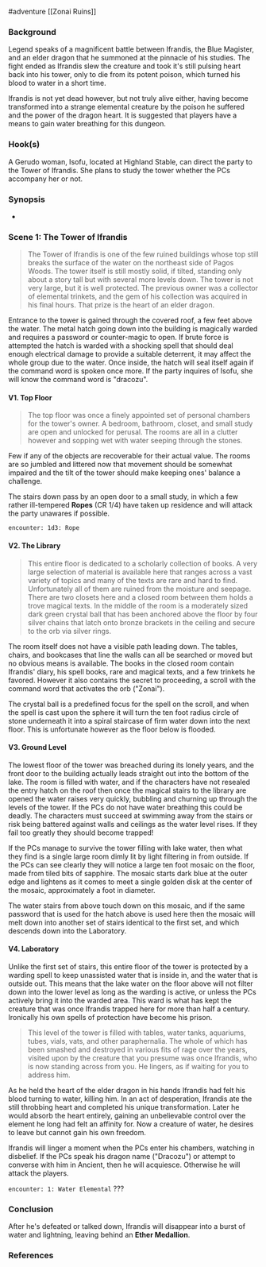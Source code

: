 #adventure [[Zonai Ruins]]

### Background

Legend speaks of a magnificent battle between Ifrandis, the Blue Magister, and an elder dragon that he summoned at the pinnacle of his studies. The fight ended as Ifrandis slew the creature and took it's still pulsing heart back into his tower, only to die from its potent poison, which turned his blood to water in a short time.

Ifrandis is not yet dead however, but not truly alive either, having become transformed into a strange elemental creature by the poison he suffered and the power of the dragon heart. It is suggested that players have a means to gain water breathing for this dungeon.

### Hook(s)

A Gerudo woman, Isofu, located at Highland Stable, can direct the party to the Tower of Ifrandis. She plans to study the tower whether the PCs accompany her or not.

### Synopsis

- 

### Scene 1: The Tower of Ifrandis

>The Tower of Ifrandis is one of the few ruined buildings whose top still breaks the surface of the water on the northeast side of Pagos Woods. The tower itself is still mostly solid, if tilted, standing only about a story tall but with several more levels down. The tower is not very large, but it is well protected. The previous owner was a collector of elemental trinkets, and the gem of his collection was acquired in his final hours. That prize is the heart of an elder dragon.

Entrance to the tower is gained through the covered roof, a few feet above the water. The metal hatch going down into the building is magically warded and requires a password or counter-magic to open. If brute force is attempted the hatch is warded with a shocking spell that should deal enough electrical damage to provide a suitable deterrent, it may affect the whole group due to the water. Once inside, the hatch will seal itself again if the command word is spoken once more. If the party inquires of Isofu, she will know the command word is "dracozu".

#### V1. Top Floor

>The top floor was once a finely appointed set of personal chambers for the tower's owner. A bedroom, bathroom, closet, and small study are open and unlocked for perusal. The rooms are all in a clutter however and sopping wet with water seeping through the stones.

Few if any of the objects are recoverable for their actual value. The rooms are so jumbled and littered now that movement should be somewhat impaired and the tilt of the tower should make keeping ones' balance a challenge.

The stairs down pass by an open door to a small study, in which a few rather ill-tempered **Ropes** (CR 1/4) have taken up residence and will attack the party unawares if possible.

`encounter: 1d3: Rope`

#### V2. The Library

>This entire floor is dedicated to a scholarly collection of books. A very large selection of material is available here that ranges across a vast variety of topics and many of the texts are rare and hard to find. Unfortunately all of them are ruined from the moisture and seepage. There are two closets here and a closed room between them holds a trove magical texts. In the middle of the room is a moderately sized dark green crystal ball that has been anchored above the floor by four silver chains that latch onto bronze brackets in the ceiling and secure to the orb via silver rings.

The room itself does not have a visible path leading down. The tables, chairs, and bookcases that line the walls can all be searched or moved but no obvious means is available. The books in the closed room contain Ifrandis' diary, his spell books, rare and magical texts, and a few trinkets he favored. However it also contains the secret to proceeding, a scroll with the command word that activates the orb ("Zonai").

The crystal ball is a predefined focus for the spell on the scroll, and when the spell is cast upon the sphere it will turn the ten foot radius circle of stone underneath it into a spiral staircase of firm water down into the next floor. This is unfortunate however as the floor below is flooded.

#### V3. Ground Level

The lowest floor of the tower was breached during its lonely years, and the front door to the building actually leads straight out into the bottom of the lake. The room is filled with water, and if the characters have not resealed the entry hatch on the roof then once the magical stairs to the library are opened the water raises very quickly, bubbling and churning up through the levels of the tower. If the PCs do not have water breathing this could be deadly. The characters must succeed at swimming away from the stairs or risk being battered against walls and ceilings as the water level rises. If they fail too greatly they should become trapped!

If the PCs manage to survive the tower filling with lake water, then what they find is a single large room dimly lit by light filtering in from outside. If the PCs can see clearly they will notice a large ten foot mosaic on the floor, made from tiled bits of sapphire. The mosaic starts dark blue at the outer edge and lightens as it comes to meet a single golden disk at the center of the mosaic, approximately a foot in diameter.

The water stairs from above touch down on this mosaic, and if the same password that is used for the hatch above is used here then the mosaic will melt down into another set of stairs identical to the first set, and which descends down into the Laboratory.

#### V4. Laboratory

Unlike the first set of stairs, this entire floor of the tower is protected by a warding spell to keep unassisted water that is inside in, and the water that is outside out. This means that the lake water on the floor above will not filter down into the lower level as long as the warding is active, or unless the PCs actively bring it into the warded area. This ward is what has kept the creature that was once Ifrandis trapped here for more than half a century. Ironically his own spells of protection have become his prison.

>This level of the tower is filled with tables, water tanks, aquariums, tubes, vials, vats, and other paraphernalia. The whole of which has been smashed and destroyed in various fits of rage over the years, visited upon by the creature that you presume was once Ifrandis, who is now standing across from you. He lingers, as if waiting for you to address him.

As he held the heart of the elder dragon in his hands Ifrandis had felt his blood turning to water, killing him. In an act of desperation, Ifrandis ate the still throbbing heart and completed his unique transformation. Later he would absorb the heart entirely, gaining an unbelievable control over the element he long had felt an affinity for. Now a creature of water, he desires to leave but cannot gain his own freedom.

Ifrandis will linger a moment when the PCs enter his chambers, watching in disbelief. If the PCs speak his dragon name ("Dracozu") or attempt to converse with him in Ancient, then he will acquiesce. Otherwise he will attack the players.

`encounter: 1: Water Elemental` ???

### Conclusion

After he's defeated or talked down, Ifrandis will disappear into a burst of water and lightning, leaving behind an **Ether Medallion**.

### References